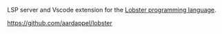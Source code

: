 LSP server and Vscode extension for the [Lobster programming language](http://strlen.com/lobster/).

https://github.com/aardappel/lobster
